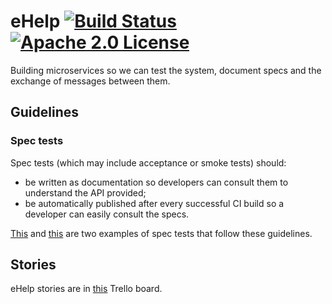 # eHelp [![Build Status](https://travis-ci.org/EqualExperts/eHelp.svg?branch=master)](https://travis-ci.org/EqualExperts/eHelp) [![Apache 2.0 License](https://img.shields.io/badge/license-Apache_2.0-blue.svg)](https://github.com/EqualExperts/eHelp/blob/master/LICENSE.txt)

Building microservices so we can test the system, document specs and the exchange of messages between them.

## Guidelines

### Spec tests 

Spec tests (which may include acceptance or smoke tests) should:
 * be written as documentation so developers can consult them to understand the API provided;
 * be automatically published after every successful CI build so a developer can easily consult the specs.
 
[This](http://rafaelfiume.github.io/tictactoe) and [this](http://rafaelfiume.github.io/basket-tax-and-price-calculator) are two examples of spec tests that follow these guidelines. 

## Stories 

eHelp stories are in [this](https://trello.com/b/1gkUc5Ma/ehelp) Trello board.
